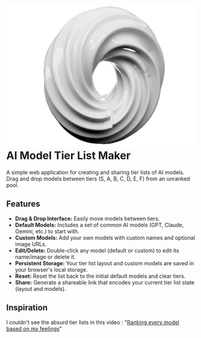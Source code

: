 # ![Logo](image.png) AI Model Tier List Maker

A simple web application for creating and sharing tier lists of AI models. Drag and drop models between tiers (S, A, B, C, D, E, F) from an unranked pool.

## Features

*   **Drag & Drop Interface:** Easily move models between tiers.
*   **Default Models:** Includes a set of common AI models (GPT, Claude, Gemini, etc.) to start with.
*   **Custom Models:** Add your own models with custom names and optional image URLs.
*   **Edit/Delete:** Double-click any model (default or custom) to edit its name/image or delete it.
*   **Persistent Storage:** Your tier list layout and custom models are saved in your browser's local storage.
*   **Reset:** Reset the list back to the initial default models and clear tiers.
*   **Share:** Generate a shareable link that encodes your current tier list state (layout and models).

## Inspiration

I couldn't see the absurd tier lists in this video : "[Ranking every model based on my feelings](https://youtu.be/3yrAK2hMWw8?t=232)"
